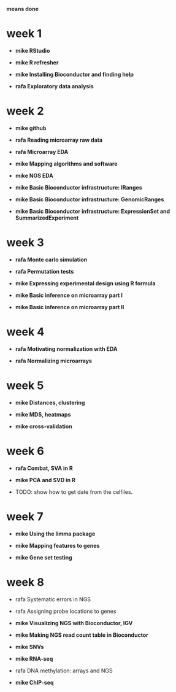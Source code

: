 **means done**

# week 1

- **mike RStudio**

- **mike R refresher**

- **mike Installing Bioconductor and finding help**

- **rafa Exploratory data analysis**

# week 2

- **mike github**

- **rafa Reading microarray raw data**

- **rafa Microarray EDA**

- **mike Mapping algorithms and software**

- **mike NGS EDA**

- **mike Basic Bioconductor infrastructure: IRanges**

- **mike Basic Bioconductor infrastructure: GenomicRanges**

- **mike Basic Bioconductor infrastructure: ExpressionSet and SummarizedExperiment**

# week 3

- **rafa Monte carlo simulation**

- **rafa Permutation tests**

- **mike Expressing experimental design using R formula** 

- **mike Basic inference on microarray part I**

- **mike Basic inference on microarray part II**

# week 4

- **rafa Motivating normalization with EDA**

- **rafa Normalizing microarrays**

# week 5

- **mike Distances, clustering**

- **mike MDS, heatmaps**

- **mike cross-validation**

# week 6

- **rafa Combat, SVA in R**

- **mike PCA and SVD in R**

- TODO: show how to get date from the celfiles.

# week 7

- **mike Using the limma package**

- **mike Mapping features to genes**

- **mike Gene set testing**

# week 8

- rafa Systematic errors in NGS

- rafa Assigning probe locations to genes

- **mike Visualizing NGS with Bioconductor, IGV**

- **mike Making NGS read count table in Bioconductor**

- **mike SNVs** 

- **mike RNA-seq**

- rafa DNA methylation: arrays and NGS

- **mike ChIP-seq**


